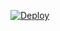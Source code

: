 [![Deploy](https://www.herokucdn.com/deploy/button.svg)](https://heroku.com/deploy?template=https://github.com/neilontechnologies/s3link-heroku)